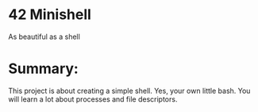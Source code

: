# 42 Minishell
As beautiful as a shell

# Summary:

This project is about creating a simple shell.
Yes, your own little bash.
You will learn a lot about processes and file descriptors.
